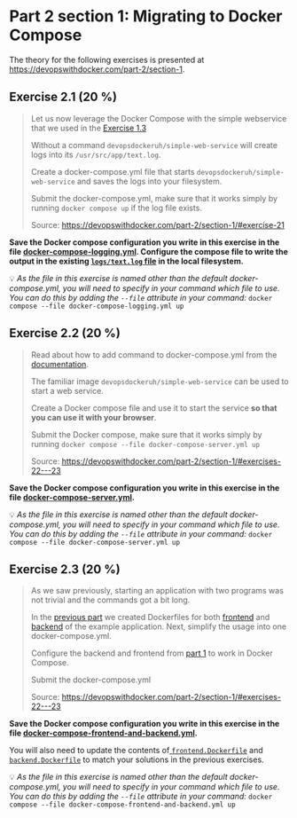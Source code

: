 # Part 2 section 1: Migrating to Docker Compose

The theory for the following exercises is presented at https://devopswithdocker.com/part-2/section-1.



## Exercise 2.1 (20 %)

> Let us now leverage the Docker Compose with the simple webservice that we used in the [Exercise 1.3](https://devopswithdocker.com/part-1/section-2#exercise-13)
>
> Without a command `devopsdockeruh/simple-web-service` will create logs into its `/usr/src/app/text.log`.
>
> Create a docker-compose.yml file that starts `devopsdockeruh/simple-web-service` and saves the logs into your filesystem.
>
> Submit the docker-compose.yml, make sure that it works simply by running `docker compose up` if the log file exists.
>
> Source: https://devopswithdocker.com/part-2/section-1/#exercise-21

**Save the Docker compose configuration you write in this exercise in the file [docker-compose-logging.yml](./docker-compose-logging.yml). Configure the compose file to write the output in the existing [`logs/text.log` file](./logs/text.log) in the local filesystem.**

💡 *As the file in this exercise is named other than the default docker-compose.yml, you will need to specify in your command which file to use. You can do this by adding the `--file` attribute in your command:* `docker compose --file docker-compose-logging.yml up`


## Exercise 2.2 (20 %)

> Read about how to add command to docker-compose.yml from the [documentation](https://docs.docker.com/compose/compose-file/compose-file-v3/#command).
>
> The familiar image `devopsdockeruh/simple-web-service` can be used to start a web service.
>
> Create a Docker compose file and use it to start the service **so that you can use it with your browser**.
>
> Submit the Docker compose, make sure that it works simply by running `docker compose --file docker-compose-server.yml up`
>
> Source: https://devopswithdocker.com/part-2/section-1/#exercises-22---23

**Save the Docker compose configuration you write in this exercise in the file [docker-compose-server.yml](./docker-compose-server.yml).**

💡 *As the file in this exercise is named other than the default docker-compose.yml, you will need to specify in your command which file to use. You can do this by adding the `--file` attribute in your command:* `docker compose --file docker-compose-server.yml up`


## Exercise 2.3 (20 %)

> As we saw previously, starting an application with two programs was not trivial and the commands got a bit long.
>
> In the [previous part](https://devopswithdocker.com/part-1/section-6) we created Dockerfiles for both [frontend](https://github.com/docker-hy/material-applications/tree/main/example-frontend) and [backend](https://github.com/docker-hy/material-applications/tree/main/example-backend) of the example application. Next, simplify the usage into one docker-compose.yml.
>
> Configure the backend and frontend from [part 1](https://devopswithdocker.com/part-1/section-6#exercises-111-114) to work in Docker Compose.
>
> Submit the docker-compose.yml
>
> Source: https://devopswithdocker.com/part-2/section-1/#exercises-22---23

**Save the Docker compose configuration you write in this exercise in the file [docker-compose-frontend-and-backend.yml](./docker-compose-frontend-and-backend.yml).**

You will also need to update the contents of[ `frontend.Dockerfile`](./frontend.Dockerfile) and [`backend.Dockerfile`](./backend.Dockerfile) to match your solutions in the previous exercises.

💡 *As the file in this exercise is named other than the default docker-compose.yml, you will need to specify in your command which file to use. You can do this by adding the `--file` attribute in your command:* `docker compose --file docker-compose-frontend-and-backend.yml up`

